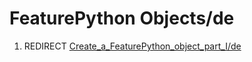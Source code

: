 # FeaturePython Objects/de
1.  REDIRECT [Create\_a\_FeaturePython\_object\_part\_I/de](Create_a_FeaturePython_object_part_I/de.md)
